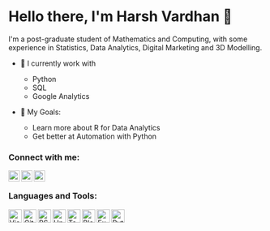 # Hello there, I'm Harsh Vardhan 👋

I'm a post-graduate student of Mathematics and Computing, with some experience in Statistics, Data Analytics, Digital Marketing and 3D Modelling.

- 🌱 I currently work with
    *  Python  
    *  SQL   
    *  Google Analytics

- 🥅 My Goals:  
    *  Learn more about R for Data Analytics
    *  Get better at Automation with Python

### Connect with me:

[<img align="left" alt="codeSTACKr | YouTube" width="22px" src="https://cdn.jsdelivr.net/npm/simple-icons@v3/icons/youtube.svg" />][youtube]
[<img align="left" alt="codeSTACKr | LinkedIn" width="22px" src="https://cdn.jsdelivr.net/npm/simple-icons@v3/icons/linkedin.svg" />][linkedin]
[<img align="left" alt="codeSTACKr | Instagram" width="22px" src="https://cdn.jsdelivr.net/npm/simple-icons@7.5.0/icons/instagram.svg" />][instagram]

<br />

### Languages and Tools:

<img align="left" alt="Visual Studio Code" width="26px" src="https://cdn.jsdelivr.net/npm/simple-icons@6.5.0/icons/visualstudiocode.svg" />
<img align="left" alt="GitHub" width="26px" src="https://cdn.jsdelivr.net/npm/simple-icons@6.5.0/icons/github.svg" />
<img align="left" alt="RStudio" width="26px" src="https://cdn.jsdelivr.net/npm/simple-icons@7.5.0/icons/rstudio.svg" />
<img align="left" alt="Unreal Engine" width="26px" src="https://cdn.jsdelivr.net/npm/simple-icons@6.5.0/icons/unrealengine.svg" />
<img align="left" alt="Tableau" width="26px" src="https://cdn.jsdelivr.net/npm/simple-icons@7.5.0/icons/tableau.svg" />
<img align="left" alt="Blender" width="26px" src="https://cdn.jsdelivr.net/npm/simple-icons@6.5.0/icons/blender.svg" />
<img align="left" alt="Excel" width="26px" src="https://cdn.jsdelivr.net/npm/simple-icons@7.5.0/icons/microsoftexcel.svg" />
<img align="left" alt="Python" width="26px" src="https://cdn.jsdelivr.net/npm/simple-icons@7.5.0/icons/python.svg" />
<br />
<br />

[youtube]: https://www.youtube.com/channel/UCYqHDuUxf8YP4tzhOfqqTkQ
[instagram]: https://www.instagram.com/the._original.one/
[linkedin]: https://www.linkedin.com/in/harsh-vardhan-242a201a9/
